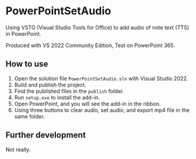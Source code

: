 # PowerPointSetAudio

Using VSTO (Visual Studio Tools for Office) to add audio of note text (TTS) in PowerPoint.

Produced with VS 2022 Community Edition, Test on PowerPoint 365.

## How to use

1. Open the solution file `PowerPointSetAudio.sln` with Visual Studio 2022.	
2. Build and publish the project.
3. Find the published files in the `publish` folder.
1. Run `setup.exe` to install the add-in.
1. Open PowerPoint, and you will see the add-in in the ribbon.
1. Using three buttons to clear audio, set audio, and export mp4 file in the same folder.

## Further development

Not really.